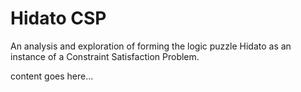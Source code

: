 # Hidato CSP

An analysis and exploration of forming the logic puzzle Hidato as an instance of a Constraint Satisfaction Problem.

content goes here... 
